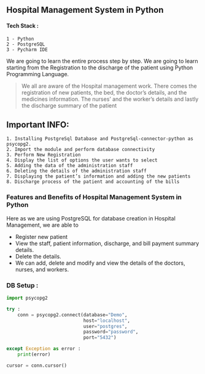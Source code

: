 ## Hospital Management System in Python
#### Tech Stack :
`1 - Python`<br>
`2 - PostgreSQL`<br>
`3 - Pycharm IDE`

We are going to learn the entire process step by step. We are going to learn starting from the Registration to the discharge of the patient 
using Python Programming Language.

>We all are aware of the Hospital management work. There comes the registration of new patients, the bed, the doctor’s details, and the medicines information. The nurses’ and the worker’s details and lastly the discharge summary of the patient

## Important INFO:
```
1. Installing PostgreSql Database and PostgreSql-connector-python as psycopg2.
2. Import the module and perform database connectivity
3. Perform New Registration
4. Display the list of options the user wants to select
5. Adding the data of the administration staff
6. Deleting the details of the administration staff
7. Displaying the patient’s information and adding the new patients
8. Discharge process of the patient and accounting of the bills
```
### Features and Benefits of Hospital Management System in Python
Here as we are using PostgreSQL for database creation in Hospital Management, we are able to
* Register new patient
* View the staff, patient information, discharge, and bill payment summary details.
* Delete the details.
* We can add, delete and modify and view the details of the doctors, nurses, and workers.

### DB Setup :
```Python
import psycopg2

try :
    conn = psycopg2.connect(database="Demo",
                            host="localhost",
                            user="postgres",
                            password="password",
                            port="5432")

except Exception as error :
    print(error)

cursor = conn.cursor()
```


